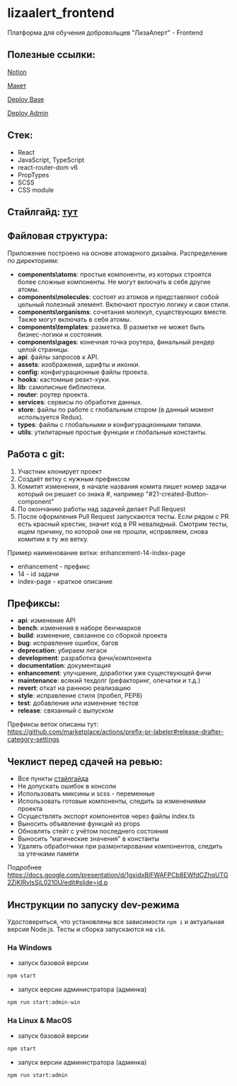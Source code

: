 # lizaalert_frontend

Платформа для обучения добровольцев "ЛизаАлерт" - Frontend

## Полезные ссылки:

[Notion](https://www.notion.so/Workspase-1078a8066a6e45fbb9ad07854f7e0f38)

[Макет](https://www.figma.com/file/FasUcYffR2kJAhPvBGcACW/LizaAlert-Mockups?node-id=155%3A5905)

[Deploy Base](http://51.250.75.176:8080/)

[Deploy Admin](http://51.250.75.176:8081/)

## Стек:

- React
- JavaScript, TypeScript
- react-router-dom v6
- PropTypes
- SCSS
- CSS module

## Стайлгайд: [тут](./docs/style-guide.md)

## Файловая структура:

Приложение построено на основе атомарного дизайна.
Распределение по директориям:

- **components\atoms**: простые компоненты, из которых строятся более сложные
  компоненты. Не могут включать в себя другие атомы.
- **components\molecules**: состоят из атомов и представляют собой цельный
  полезный элемент. Включают простую логику и свои стили.
- **components\organisms**: сочетания молекул, существующих вместе. Также могут
  включать в себя атомы.
- **components\templates**: разметка. В разметке не может быть бизнес-логики и
  состояния.
- **components\pages**: конечная точка роутера, финальный рендер целой страницы.
- **api**: файлы запросов к API.
- **assets**: изображения, шрифты и иконки.
- **config**: конфигурационные файлы проекта.
- **hooks**: кастомные реакт-хуки.
- **lib**: самописные библиотеки.
- **router**: роутер проекта.
- **services**: сервисы по обработке данных.
- **store**: файлы по работе с глобальным стором (в данный момент используется
  Redux).
- **types**: файлы с глобальными и конфигурационными типами.
- **utils**: утилитарные простые функции и глобальные константы.

## Работа с git:

1. Участник клонирует проект
2. Создаёт ветку с нужным префиксом
3. Комитит изменения, в начале названия комита пишет номер задачи который он
   решает со знака #, например "#21-created-Button-component"
4. По окончанию работы над задачей делает Pull Request
5. После оформления Pull Request запускаются тесты.
   Если рядом с PR есть красный крестик, значит код в PR невалидный.
   Смотрим тесты, ищем причину, по которой они не прошли, исправляем, снова
   комитим в ту же ветку.

Пример наименование ветки: enhancement-14-index-page

- enhancement - префикс
- 14 - id задачи
- index-page - краткое описание

## Префиксы:

- **api**: изменение API
- **bench**: изменения в наборе бенчмарков
- **build**: изменение, связанное со сборкой проекта
- **bug**: исправление ошибок, багов
- **deprecation**: убираем легаси
- **development**: разработка фичи/компонента
- **documentation**: документация
- **enhancement**: улучшение, доработки уже существующей фичи
- **maintenance**: всякий техдолг (рефакторинг, опечатки и т.д.)
- **revert**: откат на раннюю реализацию
- **style**: исправление стиля (пробел, PEP8)
- **test**: добавление или изменение тестов
- **release**: связанный с выпуском

Префиксы веток описаны
тут: https://github.com/marketplace/actions/prefix-pr-labeler#release-drafter-category-settings

## Чеклист перед сдачей на ревью:

- Все пункты [стайлгайда](./docs/style-guide.md)
- Не допускать ошибок в консоли
- Использовать миксины и scss - переменные
- Использовать готовые компоненты, следить за изменениями проекта
- Осуществлять экспорт компонентов через файлы index.ts
- Выносить объявление функций из props
- Обновлять стейт с учётом последнего состояния
- Выносить “магические значения” в константы
- Удалять обработчики при размонтировании компонентов, следить за утечками
  памяти

Подробнее https://docs.google.com/presentation/d/1gxidxBlFWAFPCb8EWfdCZhqUTG2ZjKlRvIsSjL0210U/edit#slide=id.p

## Инструкции по запуску dev-режима

Удостовериться, что установлены все зависимости `npm i` и актуальная версия
Node.js. Тесты и сборка запускаются на `v16`.

### На Windows

- запуск базовой версии

```bash
npm start
```

- запуск версии администратора (админка)

```bash
npm run start:admin-win
```

### На Linux & MacOS

- запуск базовой версии

```bash
npm start
```

- запуск версии администратора (админка)

```bash
npm run start:admin
```
